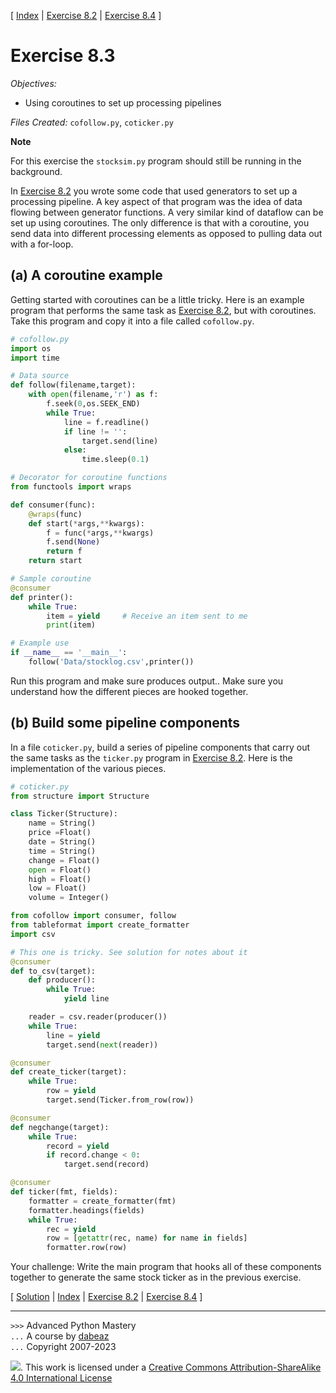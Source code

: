 \[ [Index](index.md) | [Exercise 8.2](ex8_2.md) | [Exercise 8.4](ex8_4.md) \]

# Exercise 8.3

*Objectives:*

- Using coroutines to set up processing pipelines

*Files Created:* `cofollow.py`, `coticker.py`

**Note**

For this exercise the `stocksim.py` program should still be
running in the background.

In [Exercise 8.2](ex8_2.md) you wrote some code that used
generators to set up a processing pipeline. A key aspect of that
program was the idea of data flowing between generator functions. A
very similar kind of dataflow can be set up using coroutines. The
only difference is that with a coroutine, you send data into different
processing elements as opposed to pulling data out with a for-loop.

## (a) A coroutine example

Getting started with coroutines can be a little tricky. Here is an
example program that performs the same task as
[Exercise 8.2](ex8_2.md), but with coroutines. Take this program
and copy it into a file called `cofollow.py`.

```python
# cofollow.py
import os
import time

# Data source
def follow(filename,target):
    with open(filename,'r') as f:
        f.seek(0,os.SEEK_END)
        while True:
            line = f.readline()
            if line != '':
                target.send(line)
            else:
                time.sleep(0.1)

# Decorator for coroutine functions
from functools import wraps

def consumer(func):
    @wraps(func)
    def start(*args,**kwargs):
        f = func(*args,**kwargs)
        f.send(None)
        return f
    return start

# Sample coroutine
@consumer
def printer():
    while True:
        item = yield     # Receive an item sent to me
        print(item)

# Example use
if __name__ == '__main__':
    follow('Data/stocklog.csv',printer())
```

Run this program and make sure produces output.. Make sure you understand how the different pieces are hooked together.

## (b) Build some pipeline components

In a file `coticker.py`, build a series of pipeline components that carry out the same tasks as
the `ticker.py` program in [Exercise 8.2](ex8_2.md). Here is the implementation of the
various pieces.

```python
# coticker.py
from structure import Structure

class Ticker(Structure):
    name = String()
    price =Float()
    date = String()
    time = String()
    change = Float()
    open = Float()
    high = Float()
    low = Float()
    volume = Integer()

from cofollow import consumer, follow
from tableformat import create_formatter
import csv

# This one is tricky. See solution for notes about it
@consumer
def to_csv(target):
    def producer():
        while True:
            yield line

    reader = csv.reader(producer())
    while True:
        line = yield
        target.send(next(reader))

@consumer
def create_ticker(target):
    while True:
        row = yield
        target.send(Ticker.from_row(row))

@consumer
def negchange(target):
    while True:
        record = yield
        if record.change < 0:
            target.send(record)

@consumer
def ticker(fmt, fields):
    formatter = create_formatter(fmt)
    formatter.headings(fields)
    while True:
        rec = yield
        row = [getattr(rec, name) for name in fields]
        formatter.row(row)
```

Your challenge: Write the main program that hooks all of these components together to
generate the same stock ticker as in the previous exercise.

\[ [Solution](soln8_3.md) | [Index](index.md) | [Exercise 8.2](ex8_2.md) | [Exercise 8.4](ex8_4.md) \]

----
`>>>` Advanced Python Mastery  
`...` A course by [dabeaz](https://www.dabeaz.com)  
`...` Copyright 2007-2023

![](https://i.creativecommons.org/l/by-sa/4.0/88x31.png). This work is licensed under
a [Creative Commons Attribution-ShareAlike 4.0 International License](http://creativecommons.org/licenses/by-sa/4.0/)
